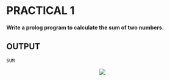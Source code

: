 # PRACTICAL 1
**Write a prolog program to calculate the sum of two numbers.**

## OUTPUT

`SUM`
<p align="center">
<img src="https://user-images.githubusercontent.com/68191677/218272234-f97c67a6-594f-4eb4-b52c-df626ac95466.png"  />
</p>